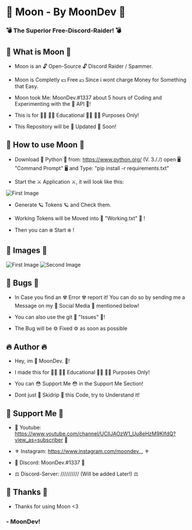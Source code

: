 # 🌙 Moon - By MoonDev 🌙

### 💣 The Superior Free-Discord-Raider! 💣

## 📌 What is Moon 📌

- Moon is an 🔓 Open-Source 🔓 Discord Raider / Spammer.

- Moon is Completly 💵 Free 💵 Since i wont charge Money for Something that Easy.

- Moon took Me: MoonDev.#1337 about 5 hours of Coding and Experimenting with the 🤖 API 🤖!

- This is for 👨‍🎓 👩‍🎓 Educational 👨‍🎓 👩‍🎓 Purposes Only!

- This Repository will be 🔱 Updated 🔱 Soon!

## 📡 How to use Moon 📡

- Download 🐍 Python 🐍 from: https://www.python.org/ (V. 3././) open 🖥 "Command Prompt" 🖥 and Type: "pip install -r requirements.txt"

- Start the ⚔️ Application ⚔️, it will look like this:

![First Image](https://i.imgur.com/ZuQ9INU.gif)

- Generate 🪐 Tokens 🪐 and Check them.

- Working Tokens will be Moved into 📑 "Working.txt" 📑 !

- Then you can ❄️ Start ❄️ !

## 📸 Images 📸

![First Image](https://i.imgur.com/F11AWOP.png)
![Second Image](https://i.imgur.com/CiWiFsg.png)

## 🐛 Bugs 🐛

- In Case you find an ☢️ Error ☢️ report it! You can do so by sending me a Message on my 🔮 Social Media 🔮 mentioned below!

- You can also use the git 🏮 "Issues" 🏮!

- The Bug will be ⚙️ Fixed ⚙️ as soon as possible

## 🔥 Author 🔥

- Hey, im 🌙 MoonDev. 🌙!

- I made this for 👨‍🎓 👩‍🎓 Educational 👨‍🎓 👩‍🎓 Purposes Only!

- You can 😳 Support Me 😳 in the Support Me Section!

- Dont just 🤡 Skidrip 🤡 this Code, try to Understand it!

## 🚀 Support Me 🚀

- 👑 Youtube: https://www.youtube.com/channel/UCllJAOzW1_Uu8eHzM9KIfdQ?view_as=subscriber 👑

- ⚜️ Instagram: https://www.instagram.com/moondev__ ⚜️

- 🧬 Discord: MoonDev.#1337 🧬

- ⚖️ Discord-Server: ////////// (Will be added Later!) ⚖️

## 🌠 Thanks 🌠 

- Thanks for using Moon <3


### - MoonDev!

